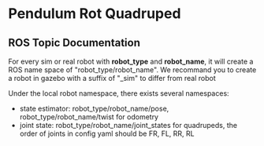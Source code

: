# Pendulum Rot Quadruped

## ROS Topic Documentation

For every sim or real robot with **robot_type**  and **robot_name**, it will create a ROS name space of "robot_type/robot_name". We recommand you to create a robot in gazebo with a suffix of "_sim" to differ from real robot

Under the local robot namespace, there exists several namespaces:

- state estimator: robot_type/robot_name/pose, robot_type/robot_name/twist for odometry
- joint state: robot_type/robot_name/joint_states
	for quadrupeds, the order of joints in config yaml should be FR, FL, RR, RL